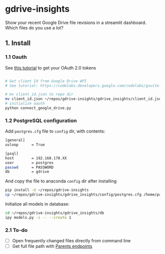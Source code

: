 # gdrive-insights

Show your recent Google Drive file revisions in a streamlit dashboard. Which files do you use a lot?

## 1. Install

### 1.1 Oauth

See [this tutorial](https://codelabs.developers.google.com/codelabs/gsuite-apis-intro/#0) to get your OAuth 2.0 tokens

```bash

# Get client Id from Google Drive API
# See tutorial: https://codelabs.developers.google.com/codelabs/gsuite-apis-intro/#0

# mv client_id.json to repo dir
mv client_id.json ~/repos/gdrive-insights/gdrive_insights/client_id.json
# initialize oauth
python connect_google_drive.py
```

### 1.2 PostgreSQL configuration

Add `postgres.cfg` file to `config` dir, with contents:

```bash
[general]
uvloop      = True

[psql]
host        = 192.168.178.XX
user        = postgres
passwd      = PASSWORD
db          = gdrive
```

And copy the file to anaconda `config` dir after installing

```bash
pip install -U ~/repos/gdrive-insights
cp ~/repos/gdrive-insights/gdrive_insights/config/postgres.cfg /home/paul/anaconda3/envs/py39/lib/python3.9/site-packages/gdrive_insights/config
```

Initialize all models in database:

```bash
cd ~/repos/gdrive-insights/gdrive_insights/db
ipy models.py -i -- --create 1
```

### 2.1 To-do

-   [ ] Open frequently changed files directly from command line
-   [ ] Get full file path with [Parents endpoints](https://developers.google.com/drive/api/v2/reference/parents/get)
